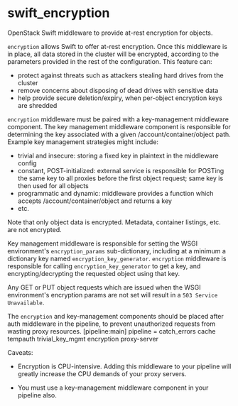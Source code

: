 swift_encryption
===============

OpenStack Swift middleware to provide at-rest encryption for objects.

``encryption`` allows Swift to offer at-rest encryption.  Once this middleware
is in place, all data stored in the cluster will be encrypted, according to
the parameters provided in the rest of the configuration.  This feature can:
 * protect against threats such as attackers stealing hard drives from the
   cluster
 * remove concerns about disposing of dead drives with sensitive data
 * help provide secure deletion/expiry, when per-object encryption keys are
   shredded

``encryption`` middleware must be paired with a key-management middleware
component.  The key management middleware component is responsible for
determining the key associated with a given /account/container/object path.
Example key management strategies might include:
 * trivial and insecure: storing a fixed key in plaintext in the middleware
   config
 * constant, POST-initialized: external service is responsible for POSTing
   the same key to all proxies before the first object request; same key is
   then used for all objects
 * programmatic and dynamic: middleware provides a function which accepts
   /account/container/object and returns a key
 * etc.

Note that only object data is encrypted.  Metadata, container listings, etc.
are not encrypted.

Key management middleware is responsible for setting the WSGI environment's
``encryption_params`` sub-dictionary, including at a minimum a dictionary
key named ``encryption_key_generator``.  ``encryption`` middleware is
responsible for calling ``encryption_key_generator`` to get a key, and
encrypting/decrypting the requested object using that key.

Any GET or PUT object requests which are issued when the WSGI environment's
encryption params are not set will result in a ``503 Service Unavailable``.

The ``encryption`` and key-management components should be placed after
auth middleware in the pipeline, to prevent unauthorized requests from wasting
proxy resources.
    [pipeline:main]
    pipeline = catch_errors cache tempauth trivial_key_mgmt encryption proxy-server

Caveats:

 * Encryption is CPU-intensive.  Adding this middleware to your pipeline will
   greatly increase the CPU demands of your proxy servers.

 * You must use a key-management middleware component in your pipeline also.

